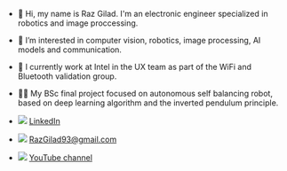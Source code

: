 - 👋 Hi, my name is Raz Gilad. I'm an electronic engineer specialized in robotics and image proccessing.
- 👀 I’m interested in computer vision, robotics, image processing, AI models and communication.
- 🌱 I currently work at Intel in the UX team as part of the WiFi and Bluetooth validation group.

- 👨‍🎓 My BSc final project focused on autonomous self balancing robot, based on deep learning algorithm and the inverted pendulum principle.

- <img src="https://img.icons8.com/material-rounded/24/000000/linkedin--v1.png"/> [LinkedIn](www.linkedin.com/in/raz-gilad-0b2a07180)
- <img src="https://img.icons8.com/material-outlined/24/000000/gmail-new.png"/>  RazGilad93@gmail.com
- <img src="https://user-images.githubusercontent.com/50642442/134989093-bfe403ee-4159-4465-a278-768cd7440dc7.png"/> [YouTube channel](https://www.youtube.com/channel/UCWQ9l3rXxRbSEPyqlkL2UTw)
<!---
Razg93/Razg93 is a ✨ special ✨ repository because its `README.md` (this file) appears on your GitHub profile.
You can click the Preview link to take a look at your changes.
--->



